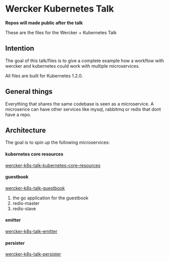 # Wercker Kubernetes Talk #

**Repos will made public after the talk**

These are the files for the Wercker + Kubernetes Talk

## Intention ##

The goal of this talk/files is to give a complete example how a workflow with
wercker and kubernetes could work with multiple microservices.

All files are built for Kubernetes 1.2.0.

## General things ##
Everything that shares the same codebase is seen as a microservice.
A microserice can have other services like mysql, rabbitmq or redis that dont have a repo.




## Architecture ##

The goal is to spin up the following microservices:

#### kubernetes core resources ####
[wercker-k8s-talk-kubernetes-core-resources](https://github.com/stvnwrgs/wercker-k8s-talk-kubernetes-core-resources)

#### guestbook ####
[wercker-k8s-talk-guestbook](https://github.com/stvnwrgs/wercker-k8s-talk-guestbook)
1. the go application for the guestbook
2. redis-master
3. redis-slave

#### emitter ####
[wercker-k8s-talk-emitter](https://github.com/stvnwrgs/wercker-k8s-talk-emitter)

#### persister ####
[wercker-k8s-talk-persister](https://github.com/stvnwrgs/wercker-k8s-talk-persister)
